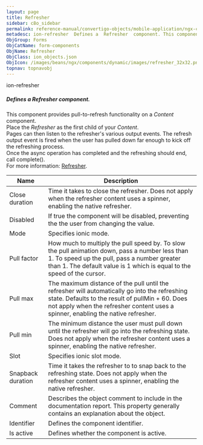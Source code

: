 ```yaml
---
layout: page
title: Refresher
sidebar: c8o_sidebar
permalink: reference-manual/convertigo-objects/mobile-application/ngx-components/form-components/refresher/
metadesc: ion-refresher  Defines a  Refresher  component. This component provides pull-to-refresh functionality on a  Content  component. Place the  Refresher  
ObjGroup: Forms
ObjCatName: form-components
ObjName: Refresher
ObjClass: ion_objects.json
ObjIcon: /images/beans/ngx/components/dynamic/images/refresher_32x32.png
topnav: topnavobj
---
```

ion-refresher<br/>

##### Defines a <i>Refresher</i> component.<br/>
This component provides pull-to-refresh functionality on a <i>Content</i> component.<br/>
Place the <i>Refresher</i> as the first child of your <i>Content</i>.<br/>
Pages can then listen to the refresher's various output events. The refresh output event is fired when the user has pulled down far enough to kick off the refreshing process.<br/>
 Once the async operation has completed and the refreshing should end, call complete().<br/>
 For more information: <a href='https://ionic-docs-o31kiyk8l-ionic1.vercel.app/docs/api/refresher'>Refresher</a>.

Name | Description 
--- | ---
Close duration | Time it takes to close the refresher. Does not apply when the refresher content uses a spinner, enabling the native refresher.
Disabled | If true the component will be disabled, preventing the the user from changing the value.
Mode | Specifies ionic mode.
Pull factor | How much to multiply the pull speed by. To slow the pull animation down, pass a number less than 1. To speed up the pull, pass a number greater than 1. The default value is 1 which is equal to the speed of the cursor.
Pull max | The maximum distance of the pull until the refresher will automatically go into the refreshing state. Defaults to the result of pullMin + 60. Does not apply when the refresher content uses a spinner, enabling the native refresher.
Pull min | The minimum distance the user must pull down until the refresher will go into the refreshing state. Does not apply when the refresher content uses a spinner, enabling the native refresher.
Slot | Specifies ionic slot mode.
Snapback duration | Time it takes the refresher to to snap back to the refreshing state. Does not apply when the refresher content uses a spinner, enabling the native refresher.
Comment | Describes the object comment to include in the documentation report.  This property generally contains an explanation about the object. 
Identifier | Defines the component identifier.  
Is active | Defines whether the component is active. 


